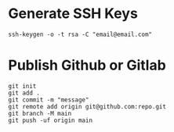 # Generate SSH Keys
```
ssh-keygen -o -t rsa -C "email@email.com"
```

# Publish Github or Gitlab
```
git init
git add .
git commit -m "message"
git remote add origin git@github.com:repo.git
git branch -M main
git push -uf origin main
```
